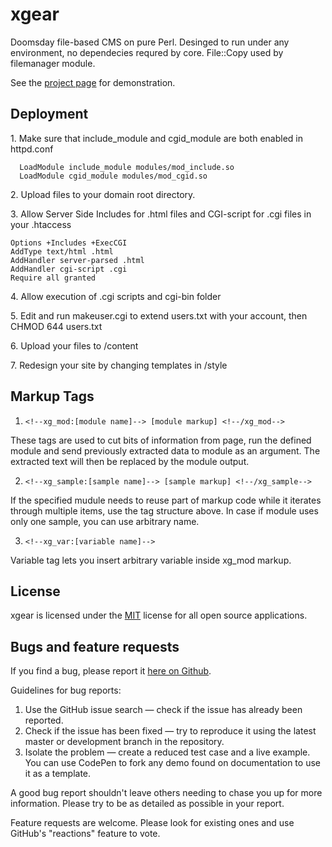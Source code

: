 # xgear
Doomsday file-based CMS on pure Perl. 
Desinged to run under any environment, no dependecies requred by core.
File::Copy used by filemanager module.

See the [project page](http://code.pta.ru/xgear) for demonstration. 


## Deployment

1\.  Make sure that include_module and cgid_module are both enabled in httpd.conf
```
  LoadModule include_module modules/mod_include.so
  LoadModule cgid_module modules/mod_cgid.so
```

2\.  Upload files to your domain root directory.

3\.  Allow Server Side Includes for .html files and CGI-script for .cgi files in your .htaccess
```
Options +Includes +ExecCGI
AddType text/html .html
AddHandler server-parsed .html
AddHandler cgi-script .cgi
Require all granted
```

4\.  Allow execution of .cgi scripts and cgi-bin folder

5\.  Edit and run makeuser.cgi to extend users.txt with your account, then CHMOD 644 users.txt

6\.  Upload your files to /content

7\.  Redesign your site by changing templates in /style

## Markup Tags

1. ``` <!--xg_mod:[module name]--> [module markup] <!--/xg_mod--> ```

  These tags are used to cut bits of information from page, run the defined module
  and send previously extracted data to module as an argument. The extracted text 
  will then be replaced by the module output.
	
2. ``` <!--xg_sample:[sample name]--> [sample markup] <!--/xg_sample--> ```

  If the specified mudule needs to reuse part of markup code while it iterates 
  through multiple items, use the tag structure above. In case if module uses 
  only one sample, you can use arbitrary name.
  
3. ``` <!--xg_var:[variable name]--> ```
	
  Variable tag lets you insert arbitrary variable inside xg_mod markup.

## License

xgear is licensed under the [MIT](https://www.mit-license.org/) license for all open source applications.

## Bugs and feature requests

If you find a bug, please report it [here on Github](https://github.com/xyhtac/xgear/issues).

Guidelines for bug reports:

1. Use the GitHub issue search — check if the issue has already been reported.
2. Check if the issue has been fixed — try to reproduce it using the latest master or development branch in the repository.
3. Isolate the problem — create a reduced test case and a live example. You can use CodePen to fork any demo found on documentation to use it as a template.

A good bug report shouldn't leave others needing to chase you up for more information.
Please try to be as detailed as possible in your report.

Feature requests are welcome. Please look for existing ones and use GitHub's "reactions" feature to vote.
